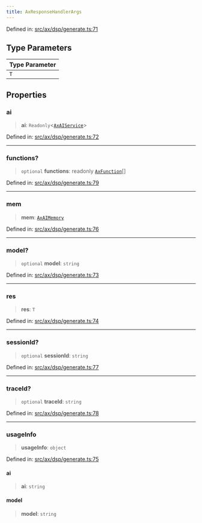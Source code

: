 ```yaml
---
title: AxResponseHandlerArgs
---
```


Defined in: [src/ax/dsp/generate.ts:71](#apidocs/httpsgithubcomax-llmaxblob3b79ada8d723949fcd8a76c2b6f48cf69d8394f8srcaxdspgeneratetsl71)

## Type Parameters

| Type Parameter |
| ------ |
| `T` |

## Properties

<a id="ai"></a>

### ai

> **ai**: `Readonly`\<[`AxAIService`](#apidocs/interfaceaxaiservice)\>

Defined in: [src/ax/dsp/generate.ts:72](#apidocs/httpsgithubcomax-llmaxblob3b79ada8d723949fcd8a76c2b6f48cf69d8394f8srcaxdspgeneratetsl72)

***

<a id="functions"></a>

### functions?

> `optional` **functions**: readonly [`AxFunction`](#apidocs/typealiasaxfunction)[]

Defined in: [src/ax/dsp/generate.ts:79](#apidocs/httpsgithubcomax-llmaxblob3b79ada8d723949fcd8a76c2b6f48cf69d8394f8srcaxdspgeneratetsl79)

***

<a id="mem"></a>

### mem

> **mem**: [`AxAIMemory`](#apidocs/interfaceaxaimemory)

Defined in: [src/ax/dsp/generate.ts:76](#apidocs/httpsgithubcomax-llmaxblob3b79ada8d723949fcd8a76c2b6f48cf69d8394f8srcaxdspgeneratetsl76)

***

<a id="model"></a>

### model?

> `optional` **model**: `string`

Defined in: [src/ax/dsp/generate.ts:73](#apidocs/httpsgithubcomax-llmaxblob3b79ada8d723949fcd8a76c2b6f48cf69d8394f8srcaxdspgeneratetsl73)

***

<a id="res"></a>

### res

> **res**: `T`

Defined in: [src/ax/dsp/generate.ts:74](#apidocs/httpsgithubcomax-llmaxblob3b79ada8d723949fcd8a76c2b6f48cf69d8394f8srcaxdspgeneratetsl74)

***

<a id="sessionId"></a>

### sessionId?

> `optional` **sessionId**: `string`

Defined in: [src/ax/dsp/generate.ts:77](#apidocs/httpsgithubcomax-llmaxblob3b79ada8d723949fcd8a76c2b6f48cf69d8394f8srcaxdspgeneratetsl77)

***

<a id="traceId"></a>

### traceId?

> `optional` **traceId**: `string`

Defined in: [src/ax/dsp/generate.ts:78](#apidocs/httpsgithubcomax-llmaxblob3b79ada8d723949fcd8a76c2b6f48cf69d8394f8srcaxdspgeneratetsl78)

***

<a id="usageInfo"></a>

### usageInfo

> **usageInfo**: `object`

Defined in: [src/ax/dsp/generate.ts:75](#apidocs/httpsgithubcomax-llmaxblob3b79ada8d723949fcd8a76c2b6f48cf69d8394f8srcaxdspgeneratetsl75)

<a id=""></a>

#### ai

> **ai**: `string`

<a id=""></a>

#### model

> **model**: `string`
